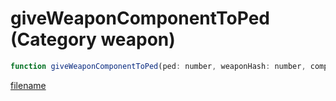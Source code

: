 # giveWeaponComponentToPed (Category weapon)

```js
function giveWeaponComponentToPed(ped: number, weaponHash: number, componentHash: number): void
```

[filename](giveWeaponComponentToPed_m.md ':include')